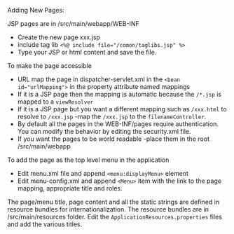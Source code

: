 Adding New Pages:

JSP pages are in /src/main/webapp/WEB-INF

  * Create the new page xxx.jsp
  * include tag lib `<%@ include file="/comon/taglibs.jsp" %>`
  * Type your JSP or html content and save the file.

To make the page accessible

  * URL map the page in dispatcher-servlet.xml in the `<bean id="urlMapping">` in the property attribute named mappings
  * If it is a JSP page then the mapping is automatic because the `/*.jsp` is mapped to a `viewResolver`
  * If it is a JSP page but you want a different mapping such as `/xxx.html` to resolve to `/xxx.jsp` -map the `/xxx.jsp` to the `filenameController`.
  * By default all the pages in the WEB-INF/pages require authentication. You can modify the behavior by editing the security.xml file.
  * If you want the pages to be world readable -place them in the root /src/main/webapp


To add the page as the top level menu in the application

  * Edit menu.xml file and append `<menu:displayMenu>` element
  * Edit menu-config.xml and append `<Menu>` item with the link to the page mapping, appropriate title and roles.


The page/menu title, page content and all the static strings are defined in resource bundles for internationalization. The resource bundles are in /src/main/resources folder. Edit the `ApplicationResources.properties` files and add the various titles.
